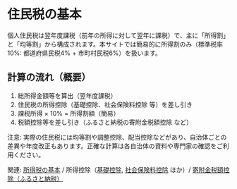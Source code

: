 # 住民税の基本

個人住民税は翌年度課税（前年の所得に対して翌年に課税）で、主に「所得割」と「均等割」から構成されます。本サイトでは簡易的に所得割のみ（標準税率10%: 都道府県民税4% + 市町村民税6%）を扱います。

## 計算の流れ（概要）
1. 総所得金額等を算出（翌年度課税）
2. 住民税の所得控除（基礎控除、社会保険料控除 等）を差し引き
3. 課税所得 × 10% = 所得割額（簡易）
4. 税額控除等を差し引き（ふるさと納税の寄附金税額控除 など）

注意: 実際の住民税には均等割や調整控除、配当控除などがあり、自治体ごとの差異や年度改正もあります。正確な計算は各自治体の資料や専門家の確認をご利用ください。

関連: [所得税の基本](tax-income.md) / 所得控除（[基礎控除](deduction-basic.md), [社会保険料控除](deduction-social-insurance.md) ほか）/ [寄附金税額控除（ふるさと納税）](deduction-donation.md)

